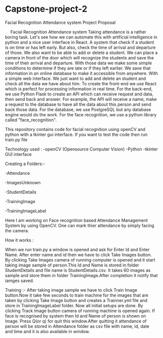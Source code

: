 # Capstone-project-2
 
Facial Recognition Attendance system
Project Proposal
 
 
Facial Recognition Attendance system
Taking attendance is a rather boring task. Let's see how we can automate this with artificial intelligence in python and a nice user interface in React. A system that check if a student is on time or has left early. But also, check the time of arrival and departure of those. We also want to be able to add or delete a student. We can place a camera in front of the door which will recognize the students and save the time of their arrival and departure. With those data we make some simple conditions to determine if they are late or if they left earlier. We save that information in an online database to make it accessible from anywhere. With a simple web interface. We just want to add and delete an student and check all the data we have about him. To create the front-end we use React which is perfect for processing information in real time. For the back-end, we use Python Flask to create an API which can receive request and data, then send back and answer. For example, the API will receive a name, make a request to the database to have all the data about this person and send back those data. For the database, we use PostgreSQL but any database engine would do the work. For the face recognition, we use a python library called "face_recognition".

This repository contains code for facial recognition using openCV and python with a tkinter gui interface. If you want to test the code then run train.py file

Technology used :
-openCV (Opensource Computer Vision)
-Python
-tkinter GUI interface

Creating a Folders:-

-Attendance

-ImagesUnknown

-StudentDetails

-TrainingImage

-TrainingImageLabel

Here I am working on Face recognition based Attendance Management System by using OpenCV.
One can mark thier attendance by simply facing the camera. 

How it works :

When we run train.py a window is opened and ask for Enter Id and Enter Name. After enter name and id then we have to click Take Images button.
By clicking Take Images camera of running computer is opened and it start taking image sample of person.This Id and Name is stored in folder StudentDetails and file name is StudentDetails.csv. 
It takes 60 images as sample and store them in folder TrainingImage.After completion it notify that iamges saved.

Training :- After taking image sample we have to click Train Image button.Now it take few seconds to train machine for the images that are taken by clicking Take Image button and creates a Trainner.yml file and store in TrainingImageLabel folder.
Now all initial setups are done. By clicking Track Image button camera of running machine is opened again. If face is recognised by system then Id and Name of person is shown on Image. 
Press Q(or q) for quit this window.After quitting it attendance of person will be stored in Attendance folder as csv file with name, id, date and time and it is also available in window.

